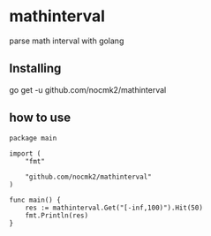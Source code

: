 
# mathinterval

parse math interval with golang


## Installing

go get -u github.com/nocmk2/mathinterval

## how to use

``` golang
package main

import (
    "fmt"

    "github.com/nocmk2/mathinterval"
)

func main() {
    res := mathinterval.Get("[-inf,100)").Hit(50)
    fmt.Println(res)
}
```
